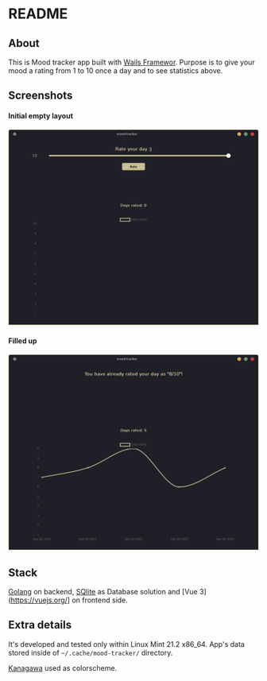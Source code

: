 # README

## About
This is Mood tracker app built with [Wails Framewor](https://wails.io/). Purpose is to give your mood a rating from 1 to 10 once a day and to see statistics above.

## Screenshots
#### Initial empty layout
![Empty](/assets/empty-day.webp)

#### Filled up
![Filled up](/assets/rated-day-with-chart.webp)

## Stack
[Golang](https://go.dev/) on backend, [SQlite](https://www.sqlite.org/index.html) as Database solution and [Vue 3](https://vuejs.org/] on frontend side.

## Extra details

It's developed and tested only within Linux Mint 21.2 x86_64. App's data stored inside of `~/.cache/mood-tracker/` directory.

[Kanagawa](https://github.com/rebelot/kanagawa.nvim) used as colorscheme.

